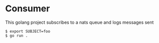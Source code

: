 # Consumer

This golang project subscribes to a nats queue and logs messages sent

```shell
$ export SUBJECT=foo
$ go run .
```
